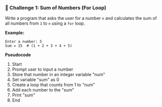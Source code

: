### 🔹 Challenge 1: **Sum of Numbers** (For Loop)  
Write a program that asks the user for a number `n` and calculates the sum of all numbers from `1` to `n` using a `for` loop.  

**Example:**  
```
Enter a number: 5  
Sum = 15  # (1 + 2 + 3 + 4 + 5)
```
**Pseudocode**
1. Start
2. Prompt user to input a number
3. Store that number in an integer variable "num"
4. Set variable "sum" as 0
5. Create a loop that counts from 1 to "num"
6. Add each number to the "sum"
7. Print "sum"
8. End
